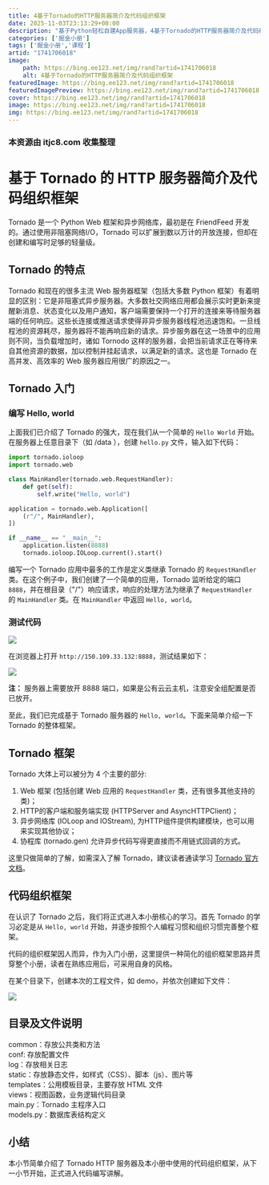 ```yaml
---
title: 4基于Tornado的HTTP服务器简介及代码组织框架
date: 2025-11-03T23:13:29+08:00
description: "基于Python轻松自建App服务器，4基于Tornado的HTTP服务器简介及代码组织框架"
categories: ['掘金小册']
tags: ['掘金小册','课程']
artid: "1741706018"
image:
    path: https://bing.ee123.net/img/rand?artid=1741706018
    alt: 4基于Tornado的HTTP服务器简介及代码组织框架
featuredImage: https://bing.ee123.net/img/rand?artid=1741706018
featuredImagePreview: https://bing.ee123.net/img/rand?artid=1741706018
cover: https://bing.ee123.net/img/rand?artid=1741706018
image: https://bing.ee123.net/img/rand?artid=1741706018
img: https://bing.ee123.net/img/rand?artid=1741706018
---
```


### 本资源由 itjc8.com 收集整理
# 基于 Tornado 的 HTTP 服务器简介及代码组织框架

Tornado 是一个 Python Web 框架和异步网络库，最初是在 FriendFeed 开发的。通过使用非阻塞网络I/O，Tornado 可以扩展到数以万计的开放连接，但却在创建和编写时足够的轻量级。

## Tornado 的特点

Tornado 和现在的很多主流 Web 服务器框架（包括大多数 Python 框架）有着明显的区别：它是非阻塞式异步服务器。大多数社交网络应用都会展示实时更新来提醒新消息、状态变化以及用户通知，客户端需要保持一个打开的连接来等待服务器端的任何响应。这些长连接或推送请求使得非异步服务器线程池迅速饱和。一旦线程池的资源耗尽，服务器将不能再响应新的请求。异步服务器在这一场景中的应用则不同，当负载增加时，诸如 Tornodo 这样的服务器，会把当前请求正在等待来自其他资源的数据，加以控制并挂起请求，以满足新的请求。这也是 Tornado 在高并发、高效率的 Web 服务器应用很广的原因之一。

## Tornado 入门

### 编写 Hello, world

上面我们已介绍了 Tornado 的强大，现在我们从一个简单的 `Hello World` 开始。在服务器上任意目录下（如 /data ），创建 `hello.py` 文件，输入如下代码：

```python
import tornado.ioloop
import tornado.web

class MainHandler(tornado.web.RequestHandler):
    def get(self):
        self.write("Hello, world")

application = tornado.web.Application([
    (r"/", MainHandler),
])

if __name__ == "__main__":
    application.listen(8888)
    tornado.ioloop.IOLoop.current().start()
```
编写一个 Tornado 应用中最多的工作是定义类继承 Tornado 的 `RequestHandler` 类。在这个例子中，我们创建了一个简单的应用，Tornado 监听给定的端口 `8888`，并在根目录（"/"）响应请求，响应的处理方法为继承了 `RequestHandler` 的 `MainHandler` 类。在 `MainHandler` 中返回 `Hello, world`。

### 测试代码


![](https://user-gold-cdn.xitu.io/2018/4/26/1630200d319e8bfc?w=405&h=87&f=png&s=3125)

在浏览器上打开 `http://150.109.33.132:8888`，测试结果如下：

![](https://user-gold-cdn.xitu.io/2018/4/21/162e5904ade344e0?w=502&h=113&f=png&s=5260)

**注：** 服务器上需要放开 8888 端口，如果是公有云云主机，注意安全组配置是否已放开。

至此，我们已完成基于 Tornado 服务器的 `Hello, world`。下面来简单介绍一下 Tornado 的整体框架。

## Tornado 框架

Tornado 大体上可以被分为 4 个主要的部分:
1. Web 框架 (包括创建 Web 应用的 `RequestHandler` 类，还有很多其他支持的类)；
2. HTTP的客户端和服务端实现 (HTTPServer and AsyncHTTPClient)；
3. 异步网络库 (IOLoop and IOStream), 
为HTTP组件提供构建模块，也可以用来实现其他协议；
4. 协程库 (tornado.gen) 允许异步代码写得更直接而不用链式回调的方式。

这里只做简单的了解，如需深入了解 Tornado，建议读者通读学习  [Tornado 官方文档](http://tornado-zh.readthedocs.io/zh/latest/guide.html)。

## 代码组织框架

在认识了 Tornado 之后，我们将正式进入本小册核心的学习。首先 Tornado 的学习必定是从 `Hello, world` 开始，并逐步按照个人编程习惯和组织习惯完善整个框架。

代码的组织框架因人而异，作为入门小册，这里提供一种简化的组织框架思路并贯穿整个小册，读者在熟练应用后，可采用自身的风格。

在某个目录下，创建本次的工程文件，如 demo，并依次创建如下文件：

![](https://user-gold-cdn.xitu.io/2018/4/7/1629e4c9c2acd225?w=376&h=242&f=png&s=9428)

## 目录及文件说明

common：存放公共类和方法  
conf: 存放配置文件  
log：存放相关日志  
static：存放静态文件，如样式（CSS）、脚本（js）、图片等  
templates：公用模板目录，主要存放 HTML 文件  
views：视图函数，业务逻辑代码目录  
main.py：Tornado 主程序入口  
models.py：数据库表结构定义

## 小结

本小节简单介绍了 Tornado HTTP 服务器及本小册中使用的代码组织框架，从下一小节开始，正式进入代码编写讲解。
